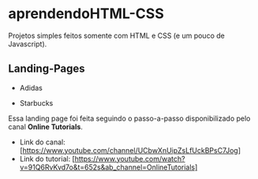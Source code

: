 # aprendendoHTML-CSS
Projetos simples feitos somente com HTML e CSS (e um pouco de Javascript).

## Landing-Pages

- Adidas


- Starbucks


Essa landing page foi feita seguindo o passo-a-passo disponibilizado pelo canal **Online Tutorials**.

- Link do canal: [https://www.youtube.com/channel/UCbwXnUipZsLfUckBPsC7Jog]
- Link do tutorial: [https://www.youtube.com/watch?v=91Q6RvKvd7o&t=652s&ab_channel=OnlineTutorials]
